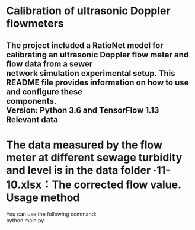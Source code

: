 Calibration of ultrasonic Doppler flowmeters
==================
The project included a RatioNet model for calibrating an ultrasonic Doppler flow meter and flow data from a sewer <br>network simulation experimental setup. This README file provides information on how to use and configure these <br>components.
<br>Version: Python 3.6 and TensorFlow 1.13
Relevant data
------------
The data measured by the flow meter at different sewage turbidity and level is in the data folder
·11-10.xlsx：The corrected flow value.
Usage method
============
You can use the following command:<br>python main.py

